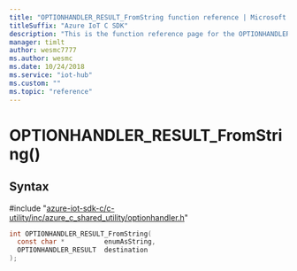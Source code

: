 ```yaml
---                             
title: "OPTIONHANDLER_RESULT_FromString function reference | Microsoft Docs" 
titleSuffix: "Azure IoT C SDK"            
description: "This is the function reference page for the OPTIONHANDLER_RESULT_FromString() function in the Azure IoT C SDK. This SDK is used with Azure IoT Hub and Azure IoT Hub Device Provisioning Service"            
manager: timlt                 
author: wesmc7777              
ms.author: wesmc               
ms.date: 10/24/2018                    
ms.service: "iot-hub"             
ms.custom: ""                
ms.topic: "reference"        
---                            
```


# OPTIONHANDLER_RESULT_FromString()

## Syntax

\#include "[azure-iot-sdk-c/c-utility/inc/azure_c_shared_utility/optionhandler.h](../optionhandler-h.md)"  
```C
int OPTIONHANDLER_RESULT_FromString(
  const char *          enumAsString,
  OPTIONHANDLER_RESULT  destination
);
```

